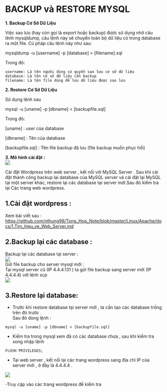 # BACKUP và RESTORE MYSQL  
**1. Backup Cơ Sở Dữ Liệu**

Việc sao lưu (hay còn gọi là export hoặc backup) được sử dụng nhờ câu lênh mysqldump, câu lệnh này sẽ chuyển toàn bộ dữ liệu có trong database ra một file. Cú pháp câu lệnh này như sau:

mysqldump -u [username] -p [database] > [filename].sql

Trong đó:

    username: Là tên người dùng có quyền sao lưu cơ sở dữ liệu
    database: Là tên cơ sở dữ liệu cần backup
    filename: Là tên file dùng để lưu dữ liệu được sao lưu
    
**2. Restore Cơ Sở Dữ Liệu**

Sử dụng lệnh sau

mysql -u [uname] -p [dbname] < [backupfile.sql]

Trong đó:

[uname] : user của database

[dbname] : Tên của database

[backupfile.sql] : Tên file backup đã lưu (file backup muốn phục hồi)  

**3. Mô hình cài đặt :**  
<img src="https://i.imgur.com/uNBAiFv.jpg">  

Cài đặt Wordpress trên web server , kết nối với MySQL Server . Sau khi cài đặt thành công backup lại database của MySQL server và cài đặt lại MySQL tại một server khác, restore lại các database tại server mới.Sau đó kiểm tra lại Các trang web wordpress.    

## **1.Cài đặt wordpress :** 
  Xem bài viết sau : https://github.com/nthung98/Tong_Hop_Note/blob/master/Linux/Apache/docs/1.Tim_hieu_ve_Web_Server.md  
## **2.Backup lại các database :**  
Backup lại các database tại server :   
<img src="https://i.imgur.com/em1dZDH.png">  
Gửi file backup cho server mysql mới :  
Tại mysql server cũ (IP 4.4.4.131 ) ta gửi file backup sang server mới (IP 4.4.4.4) với lệnh scp  
<img src="https://i.imgur.com/ITS7Ei3.png">  


## **3.Restore lại database:**  
- Trước khi restore database tại server mới , ta cần tạo các database trống trên đó trước .  
Sau đó dùng lệnh :  
```
mysql -u [uname] -p [dbname] < [backupfile.sql]
```

- Kiểm tra trong mysql xem đã có các database chưa , sau khi kiểm tra xong nhập lệnh  
```
FLUSH PRIVILEGES;
```  

- Tại web server , kết nối lại các trang wordpress sang địa chỉ IP của server mới , ở đây là 4.4.4.4 .  
<img src = "https://i.imgur.com/vw8wBKF.png" >


-Truy cập vào các trang wordpress để kiểm tra









